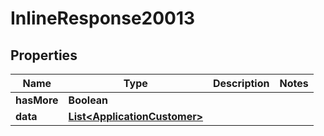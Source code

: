 

# InlineResponse20013

## Properties

Name | Type | Description | Notes
------------ | ------------- | ------------- | -------------
**hasMore** | **Boolean** |  | 
**data** | [**List&lt;ApplicationCustomer&gt;**](ApplicationCustomer.md) |  | 



